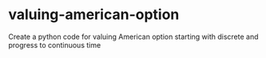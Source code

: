 # valuing-american-option
Create a python code for valuing American option starting with discrete and progress to continuous time

